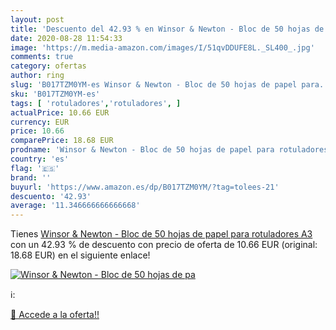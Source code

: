 ```yaml
---
layout: post
title: 'Descuento del 42.93 % en Winsor & Newton - Bloc de 50 hojas de pa'
date: 2020-08-28 11:54:33
image: 'https://m.media-amazon.com/images/I/51qvDDUFE8L._SL400_.jpg'
comments: true
category: ofertas
author: ring
slug: 'B017TZM0YM-es Winsor & Newton - Bloc de 50 hojas de papel para...'
sku: 'B017TZM0YM-es'
tags: [ 'rotuladores','rotuladores', ]
actualPrice: 10.66 EUR
currency: EUR
price: 10.66
comparePrice: 18.68 EUR
prodname: 'Winsor & Newton - Bloc de 50 hojas de papel para rotuladores  A3'
country: 'es'
flag: '🇪🇸'
brand: ''
buyurl: 'https://www.amazon.es/dp/B017TZM0YM/?tag=tolees-21'
descuento: '42.93'
average: '11.346666666666668'
---
```


Tienes [Winsor & Newton - Bloc de 50 hojas de papel para rotuladores  A3](https://www.amazon.es/dp/B017TZM0YM/?tag=tolees-21) con un 42.93 % de descuento con precio de oferta de 10.66 EUR (original: 18.68 EUR) en el siguiente enlace!

[![Winsor & Newton - Bloc de 50 hojas de pa](https://m.media-amazon.com/images/I/51qvDDUFE8L._SL400_.jpg)](https://www.amazon.es/dp/B017TZM0YM/?tag=tolees-21)

ℹ️:


[🛒 Accede a la oferta!!](https://www.amazon.es/dp/B017TZM0YM/?tag=tolees-21)
